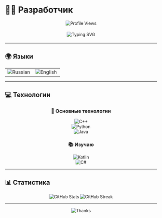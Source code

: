 # 👨‍💻 Разработчик

<div align="center">
  
  ![Profile Views](https://komarev.com/ghpvc/?username=gqwg2003&color=blue&style=flat-square)
  
  <div style="display: flex; justify-content: center; align-items: center; gap: 20px; margin: 20px 0;">
    <img src="https://readme-typing-svg.herokuapp.com?font=Fira+Code&weight=500&size=28&pause=1500&color=4F46E5&center=true&vCenter=true&width=435&height=50&lines=Hello+World!+%F0%9F%91%8B;Welcome+to+my+profile+%F0%9F%8C%9F" alt="Typing SVG" />
  </div>

</div>

---

## 🌍 Языки

  <table>
    <tr>
      <td align="center" width="50%">
        <img src="https://readme-typing-svg.herokuapp.com?font=Fira+Code&weight=500&size=24&pause=1500&color=10B981&center=true&vCenter=true&width=200&height=30&lines=Russian+100%25" alt="Russian" />
      </td>
      <td align="center" width="50%">
        <img src="https://readme-typing-svg.herokuapp.com?font=Fira+Code&weight=500&size=24&pause=1500&color=3B82F6&center=true&vCenter=true&width=200&height=30&lines=English+75%25" alt="English" />
      </td>
    </tr>
  </table>

---

## 💻 Технологии

<div align="center">
  
  ### 🚀 Основные технологии
  
  <img src="https://readme-typing-svg.herokuapp.com?font=Fira+Code&weight=500&size=20&pause=1500&color=00599C&center=true&vCenter=true&width=120&height=25&lines=C%2B%2B" alt="C++" />
  <br/>
  
  <img src="https://readme-typing-svg.herokuapp.com?font=Fira+Code&weight=500&size=20&pause=1500&color=3776AB&center=true&vCenter=true&width=120&height=25&lines=Python" alt="Python" />
  <br/>
  
  <img src="https://readme-typing-svg.herokuapp.com?font=Fira+Code&weight=500&size=20&pause=1500&color=ED8B00&center=true&vCenter=true&width=120&height=25&lines=Java" alt="Java" />
  <br/>
  
  ### 📚 Изучаю
  
  <img src="https://readme-typing-svg.herokuapp.com?font=Fira+Code&weight=500&size=20&pause=1500&color=7F52FF&center=true&vCenter=true&width=120&height=25&lines=Kotlin" alt="Kotlin" />
  <br/>
  
  <img src="https://readme-typing-svg.herokuapp.com?font=Fira+Code&weight=500&size=20&pause=1500&color=239120&center=true&vCenter=true&width=120&height=25&lines=C%23" alt="C#" />
  <br/>

</div>

---

## 📊 Статистика

<div align="center">
  
  <img src="https://github-readme-stats.vercel.app/api?username=gqwg2003&show_icons=true&theme=radical&hide_border=true&bg_color=0D1117&title_color=4F46E5&text_color=FFFFFF&icon_color=4F46E5" alt="GitHub Stats" />
  
  <img src="https://github-readme-streak-stats.herokuapp.com/?user=gqwg2003&theme=radical&hide_border=true&background=0D1117&stroke=4F46E5&ring=4F46E5&fire=4F46E5&currStreakNum=FFFFFF&currStreakLabel=4F46E5&sideNums=FFFFFF&sideLabels=4F46E5&dates=FFFFFF" alt="GitHub Streak" />
  
</div>

---

<div align="center">
  
  <img src="https://readme-typing-svg.herokuapp.com?font=Fira+Code&weight=500&size=18&pause=1500&color=6B7280&center=true&vCenter=true&width=400&height=25&lines=Thanks+for+visiting!+%F0%9F%92%96" alt="Thanks" />
  
</div> 
